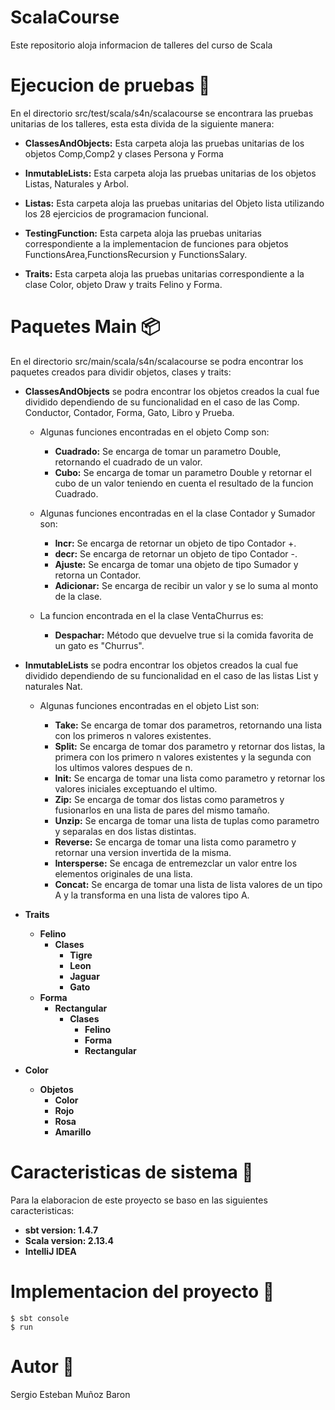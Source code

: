 # ScalaCourse
Este repositorio aloja informacion de talleres del curso de Scala
# Ejecucion de pruebas :memo:
En el directorio src/test/scala/s4n/scalacourse se encontrara las pruebas unitarias de los talleres, esta esta divida de la siguiente manera:
* **ClassesAndObjects:** Esta carpeta aloja las pruebas unitarias de los objetos Comp,Comp2 y clases Persona y Forma

* **InmutableLists:** Esta carpeta aloja las pruebas unitarias de los objetos Listas, Naturales y Arbol.

* **Listas:** Esta carpeta aloja las pruebas unitarias del Objeto lista utilizando los 28 ejercicios de programacion funcional.

* **TestingFunction:** Esta carpeta aloja las pruebas unitarias correspondiente a la implementacion de funciones para objetos FunctionsArea,FunctionsRecursion y FunctionsSalary.

* **Traits:** Esta carpeta aloja las pruebas unitarias correspondiente a la clase Color, objeto Draw y traits Felino y Forma.

# Paquetes Main :package:
En el directorio src/main/scala/s4n/scalacourse se podra encontrar los paquetes creados para dividir objetos, clases y traits:

* **ClassesAndObjects** se podra encontrar los objetos creados la cual fue dividido dependiendo de su funcionalidad en el caso de las Comp. Conductor, Contador, Forma, Gato, Libro y Prueba.

  * Algunas funciones encontradas en el objeto Comp son:

    * **Cuadrado:** Se encarga de tomar un parametro Double, retornando el cuadrado de un valor.
    * **Cubo:** Se encarga de tomar un parametro Double y retornar el cubo de un valor teniendo en cuenta el resultado de la funcion Cuadrado.

  * Algunas funciones encontradas en el la clase Contador y Sumador son:

    * **Incr:** Se encarga de retornar un objeto de tipo Contador +.
    * **decr:** Se encarga de retornar un objeto de tipo Contador -.
    * **Ajuste:** Se encarga de tomar una objeto de tipo Sumador y retorna un Contador.
    * **Adicionar:** Se encarga de recibir un valor y se lo suma al monto de la clase.

  * La funcion encontrada en el la clase VentaChurrus es:

    * **Despachar:** Método que devuelve true si la comida favorita de un gato es "Churrus".
    
* **InmutableLists** se podra encontrar los objetos creados la cual fue dividido dependiendo de su funcionalidad en el caso de las listas List y naturales Nat.

  * Algunas funciones encontradas en el objeto List son:

    * **Take:** Se encarga de tomar dos parametros, retornando una lista con los primeros n valores existentes.
    * **Split:** Se encarga de tomar dos parametro y retornar dos listas, la primera con los primero n valores existentes y la segunda con los ultimos valores despues de n.
    * **Init:** Se encarga de tomar una lista como parametro y retornar los valores iniciales exceptuando el ultimo.
    * **Zip:** Se encarga de tomar dos listas como parametros y fusionarlos en una lista de pares del mismo tamaño.
    * **Unzip:** Se encarga de tomar una lista de tuplas como parametro y separalas en dos listas distintas.
    * **Reverse:** Se encarga de tomar una lista como parametro y retornar una version invertida de la misma.
    * **Intersperse:** Se encaga de entremezclar un valor entre los elementos originales de una lista.
    * **Concat:** Se encarga de tomar una lista de lista valores de un tipo A y la transforma en una lista de valores tipo A.

* **Traits**
    * **Felino**
        * **Clases**
            * **Tigre**
            * **Leon**
            * **Jaguar**
            * **Gato**
    * **Forma**
        * **Rectangular**
            * **Clases**
                * **Felino**
                * **Forma**
                * **Rectangular**

* **Color**
    * **Objetos**
        * **Color**
        * **Rojo**
        * **Rosa**
        * **Amarillo**

# Caracteristicas de sistema :wrench:
Para la elaboracion de este proyecto se baso en las siguientes caracteristicas:
* **sbt version: 1.4.7**
* **Scala version: 2.13.4**
* **IntelliJ IDEA**

# Implementacion del proyecto 🚀
``` 
$ sbt console
$ run
```

# Autor :bookmark:
Sergio Esteban Muñoz Baron